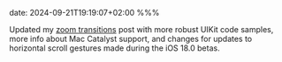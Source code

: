 date: 2024-09-21T19:19:07+02:00
%%%

Updated my [zoom transitions](/zoom-transitions/) post with more robust UIKit code samples, more info about Mac Catalyst support, and changes for updates to horizontal scroll gestures made during the iOS 18.0 betas.
